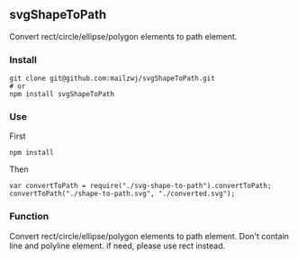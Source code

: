 ## svgShapeToPath

Convert rect/circle/ellipse/polygon elements to path element.

### Install

	git clone git@github.com:mailzwj/svgShapeToPath.git
	# or
	npm install svgShapeToPath

### Use

First

	npm install

Then

	var convertToPath = require("./svg-shape-to-path").convertToPath;
	convertToPath("./shape-to-path.svg", "./converted.svg");

### Function

Convert rect/circle/ellipse/polygon elements to path element. Don't contain line and polyline element. if need, please use rect instead.
